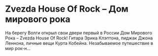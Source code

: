 # Zvezda House Of Rock – Дом мирового рока   
На берегу Волги открыл свои двери первый в России Дом Мирового Рока – Zvezda House Of Rock! Гитара Эрика Клэптона, пиджак Джона Леннона, личные вещи Курта Кобейна. Незабываемое путешествие в мир рок-н...   

